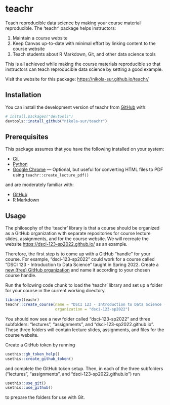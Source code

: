 
<!-- README.md is generated from README.Rmd. Please edit that file -->

# teachr

<!-- badges: start -->
<!-- badges: end -->

Teach reproducible data science by making your course material
reproducible. The ‘teachr’ package helps instructors:

1.  Maintain a course website
2.  Keep Canvas up-to-date with minimal effort by linking content to the
    course website
3.  Teach students about R Markdown, Git, and other data science tools

This is all achieved while making the course materials reproducible so
that instructors can teach reproducible data science by setting a good
example.

Visit the website for this package:
<https://nikola-sur.github.io/teachr/>

## Installation

You can install the development version of teachr from
[GitHub](https://github.com/) with:

``` r
# install.packages("devtools")
devtools::install_github("nikola-sur/teachr")
```

## Prerequisites

This package assumes that you have the following installed on your
system:

-   [Git](https://git-scm.com/downloads)
-   [Python](https://www.python.org/)
-   [Google Chrome](https://www.google.com/intl/en_ca/chrome/) —
    Optional, but useful for converting HTML files to PDF using
    `teachr::create_lecture_pdf()`

and are moderately familiar with:

-   [GitHub](https://github.com/)
-   [R Markdown](https://rmarkdown.rstudio.com/)

## Usage

The philosophy of the ‘teachr’ library is that a course should be
organized as a GitHub organization with separate repositories for course
lecture slides, assignments, and for the course website. We will
recreate the website <https://dsci-123-sp2022.github.io/> as an example.

Therefore, the first step is to come up with a GitHub “handle” for your
course. For example, “dsci-123-sp2022” could work for a course called
“DSCI 123 - Introduction to Data Science” taught in Spring 2022. Create
a [new (free) GitHub
organization](https://github.com/account/organizations/new?coupon=&plan=team_free)
and name it according to your chosen course handle.

Run the following code chunk to load the ‘teachr’ library and set up a
folder for your course in the current working directory.

``` r
library(teachr)
teachr::create_course(name = "DSCI 123 - Introduction to Data Science (Spring 2022)",
                      organization = "dsci-123-sp2022")
```

You should now see a new folder called “dsci-123-sp2022” and three
subfolders: “lectures”, “assignments”, and “dsci-123-sp2022.github.io”.
These three folders will contain lecture slides, assignments, and files
for the course website.

Create a GitHub token by running

``` r
usethis::gh_token_help()
usethis::create_github_token()
```

and complete the GitHub token setup. Then, in each of the three
subfolders (“lectures”, “assignments”, and “dsci-123-sp2022.github.io”)
run

``` r
usethis::use_git()
usethis::use_github()
```

to prepare the folders for use with Git.
